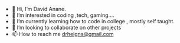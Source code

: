 - 👋 Hi, I’m David Anane.
- 👀 I’m interested in coding ,tech, gaming....
- 🌱 I’m currently learning how to code in college , mostly self taught.
- 💞️ I’m looking to collaborate on other projects
- 📫 How to reach me drheigns@gmail.com

<!---
plaestore/plaestore is a ✨ special ✨ repository because its `README.md` (this file) appears on your GitHub profile.
You can click the Preview link to take a look at your changes.
--->
